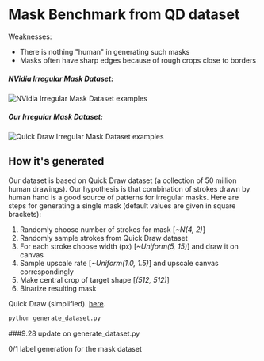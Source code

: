 # Mask Benchmark from QD dataset

Weaknesses:
- There is nothing "human" in generating such masks
- Masks often have sharp edges because of rough crops close to borders


##### NVidia Irregular Mask Dataset:
![NVidia Irregular Mask Dataset examples](https://raw.githubusercontent.com/karfly/qd-imd/master/readme/nvidia_imd_6_examples.png)

##### Our Irregular Mask Dataset:
![Quick Draw Irregular Mask Dataset examples](https://raw.githubusercontent.com/karfly/qd-imd/master/readme/qd_imd_6_examples.png)

## How it's generated
Our dataset is based on Quick Draw dataset (a collection of 50 million human drawings). Our hypothesis is that combination of strokes drawn by human hand is a good source of patterns for irregular masks. Here are steps for generating a single mask (default values are given in square brackets):
1. Randomly choose number of strokes for mask [*~N(4, 2)*]
2. Randomly sample strokes from Quick Draw dataset
3. For each stroke choose width (px) [*~Uniform(5, 15)*] and draw it on canvas
4. Sample upscale rate [*~Uniform(1.0, 1.5)*] and upscale canvas correspondingly
5. Make central crop of target shape [*(512, 512)*]
6. Binarize resulting mask


Quick Draw (simplified). [here](https://console.cloud.google.com/storage/browser/quickdraw_dataset/full/simplified). 

```bash
python generate_dataset.py
```
###9.28 update on generate_dataset.py

0/1 label generation for the mask dataset
